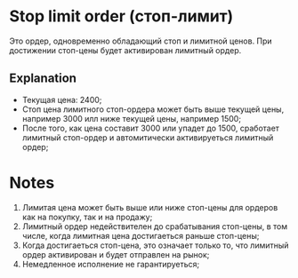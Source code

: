 # Stop limit order (стоп-лимит)

Это ордер, одновременно обладающий стоп и лимитной ценов. При достижении стоп-цены будет активирован лимитный ордер.

## Explanation

- Текущая цена: 2400;
- Стоп цена лимитного стоп-ордера может быть выше текущей цены, например 3000 илл ниже текущей цены, например 1500;
- После того, как цена составит 3000 или упадет до 1500, сработает лимитный стоп-ордер и автомитически активируеться лимитный ордер;

# Notes

1. Лимитая цена может быть выше или ниже стоп-цены для ордеров как на покупку, так и на продажу;
2. Лимитный ордер недействителен до срабатывания стоп-цены, в том числе, когда лимитная цена достигаеться раньше стоп-цены;
3. Когда достигаеться стоп-цена, это означает только то, что лимитный ордер активирован и будет отправлен на рынок;
4. Немедленное исполнение не гарантируеться;